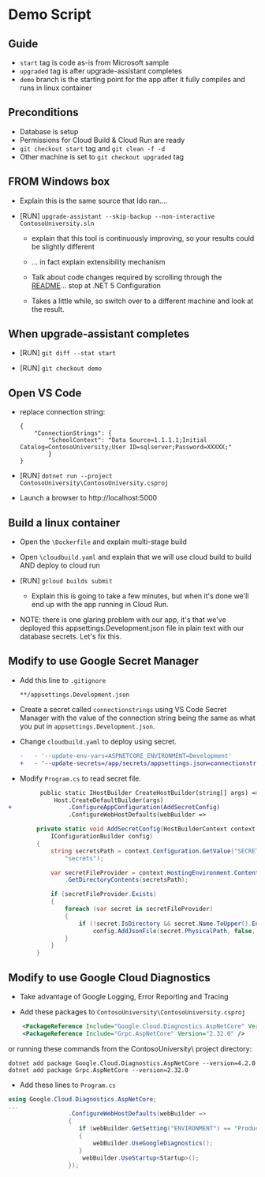# Demo Script

## Guide
- `start` tag is code as-is from Microsoft sample
- `upgraded` tag is after upgrade-assistant completes
- `demo` branch is the starting point for the app after it fully compiles and runs in linux container

## Preconditions
- Database is setup
- Permissions for Cloud Build & Cloud Run are ready
- `git checkout start` tag and `git clean -f -d`
- Other machine is set to `git checkout upgraded` tag

## FROM Windows box
- Explain this is the same source that Ido ran....

- [RUN] `upgrade-assistant --skip-backup --non-interactive ContosoUniversity.sln`
    * explain that this tool is continuously improving, so your results could be slightly different
	* ... in fact explain extensibility mechanism
    * Talk about code changes required by scrolling through the [README](https://github.com/jjdelorme/ContosoUniversity#readme)... stop at .NET 5 Configuration

    * Takes a little while, so switch over to a different machine and look at the result.

## When upgrade-assistant completes
- [RUN] `git diff --stat start`

- [RUN] `git checkout demo`

## Open VS Code
- replace connection string:
    ```
    {
        "ConnectionStrings": {
            "SchoolContext": "Data Source=1.1.1.1;Initial Catalog=ContosoUniversity;User ID=sqlserver;Password=XXXXX;"
            }
    }
    ```

- [RUN] `dotnet run --project ContosoUniversity\ContosoUniversity.csproj`

- Launch a browser to http://localhost:5000

## Build a linux container
- Open the `\Dockerfile` and explain multi-stage build

- Open `\cloudbuild.yaml` and explain that we will use cloud build to build AND deploy to cloud run

- [RUN] `gcloud builds submit`
    - Explain this is going to take a few minutes, but when it's done we'll end up with the app running in Cloud Run.

- NOTE: there is one glaring problem with our app, it's that we've deployed this appsettings.Development.json file in plain text with our database secrets.  Let's fix this.

## Modify to use Google Secret Manager

- Add this line to `.gitignore`

    ```
    **/appsettings.Development.json
    ```

- Create a secret called `connectionstrings` using VS Code Secret Manager with the value of the connection string being the same as what you put in `appsettings.Development.json`.

- Change `cloudbuild.yaml` to deploy using secret.
    ```diff
    -   - '--update-env-vars=ASPNETCORE_ENVIRONMENT=Development'
    +   - '--update-secrets=/app/secrets/appsettings.json=connectionstrings:latest'
    ```

- Modify `Program.cs` to read secret file.
```diff
         public static IHostBuilder CreateHostBuilder(string[] args) =>
             Host.CreateDefaultBuilder(args)
+                .ConfigureAppConfiguration(AddSecretConfig)
                 .ConfigureWebHostDefaults(webBuilder =>

```

```csharp
        private static void AddSecretConfig(HostBuilderContext context,
            IConfigurationBuilder config)
        {
            string secretsPath = context.Configuration.GetValue("SECRETS_PATH",
                "secrets");

            var secretFileProvider = context.HostingEnvironment.ContentRootFileProvider
                .GetDirectoryContents(secretsPath);

            if (secretFileProvider.Exists)
            {
                foreach (var secret in secretFileProvider)
                {
                    if (!secret.IsDirectory && secret.Name.ToUpper().EndsWith(".JSON"))
                        config.AddJsonFile(secret.PhysicalPath, false, true);
                }
            }
        }
```

## Modify to use Google Cloud Diagnostics

- Take advantage of Google Logging, Error Reporting and Tracing

- Add these packages to `ContosoUniversity\ContosoUniversity.csproj`

```xml
    <PackageReference Include="Google.Cloud.Diagnostics.AspNetCore" Version="4.2.0" />
    <PackageReference Include="Grpc.AspNetCore" Version="2.32.0" />
```    
or running these commands from the ContosoUniversity\ project directory:

```
dotnet add package Google.Cloud.Diagnostics.AspNetCore --version=4.2.0
dotnet add package Grpc.AspNetCore --version=2.32.0
```


- Add these lines to `Program.cs`
```csharp
using Google.Cloud.Diagnostics.AspNetCore;
...
                 .ConfigureWebHostDefaults(webBuilder =>
                 {
                    if (webBuilder.GetSetting("ENVIRONMENT") == "Production")
                    {
                        webBuilder.UseGoogleDiagnostics();
                    }
                     webBuilder.UseStartup<Startup>();
                 });
```